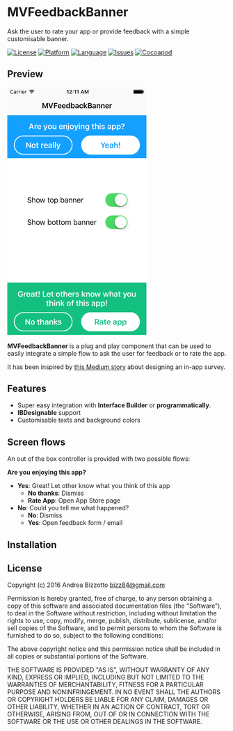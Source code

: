 # MVFeedbackBanner

Ask the user to rate your app or provide feedback with a simple customisable banner.

[![License](https://img.shields.io/badge/license-MIT-blue.svg?style=flat
            )](http://mit-license.org)
[![Platform](http://img.shields.io/badge/platform-ios-lightgrey.svg?style=flat
             )](https://developer.apple.com/resources/)
[![Language](http://img.shields.io/badge/swift-3.0-orange.svg?style=flat
             )](https://developer.apple.com/swift)
[![Issues](https://img.shields.io/github/issues/bizz84/MVFeedbackBanner.svg?style=flat
           )](https://github.com/bizz84/MVFeedbackBanner/issues)
[![Cocoapod](http://img.shields.io/cocoapods/v/MVFeedbackBanner.svg?style=flat)](http://cocoadocs.org/docsets/MVFeedbackBanner/)

## Preview

<img src="https://github.com/bizz84/MVFeedbackBanner/raw/master/screenshots/preview.png" width="320">

**MVFeedbackBanner** is a plug and play component that can be used to easily integrate a simple flow to ask the user for feedback or to rate the app.

It has been inspired by [this Medium story](https://medium.com/budi-brain/designing-in-app-survey-6163304e88dd#.kata5zlku) about designing an in-app survey.

## Features

* Super easy integration with **Interface Builder** or **programmatically**.
* **IBDesignable** support
* Customisable texts and background colors

## Screen flows

An out of the box controller is provided with two possible flows:

**Are you enjoying this app?**

* **Yes**: Great! Let other know what you think of this app
	* **No thanks**: Dismiss
	* **Rate App**: Open App Store page
* **No**: Could you tell me what happened?
	* **No**: Dismiss
	* **Yes**: Open feedback form / email

## Installation


## License

Copyright (c) 2016 Andrea Bizzotto bizz84@gmail.com

Permission is hereby granted, free of charge, to any person obtaining a copy of this software and associated documentation files (the "Software"), to deal in the Software without restriction, including without limitation the rights to use, copy, modify, merge, publish, distribute, sublicense, and/or sell copies of the Software, and to permit persons to whom the Software is furnished to do so, subject to the following conditions:

The above copyright notice and this permission notice shall be included in all copies or substantial portions of the Software.

THE SOFTWARE IS PROVIDED "AS IS", WITHOUT WARRANTY OF ANY KIND, EXPRESS OR IMPLIED, INCLUDING BUT NOT LIMITED TO THE WARRANTIES OF MERCHANTABILITY, FITNESS FOR A PARTICULAR PURPOSE AND NONINFRINGEMENT. IN NO EVENT SHALL THE AUTHORS OR COPYRIGHT HOLDERS BE LIABLE FOR ANY CLAIM, DAMAGES OR OTHER LIABILITY, WHETHER IN AN ACTION OF CONTRACT, TORT OR OTHERWISE, ARISING FROM, OUT OF OR IN CONNECTION WITH THE SOFTWARE OR THE USE OR OTHER DEALINGS IN THE SOFTWARE.
